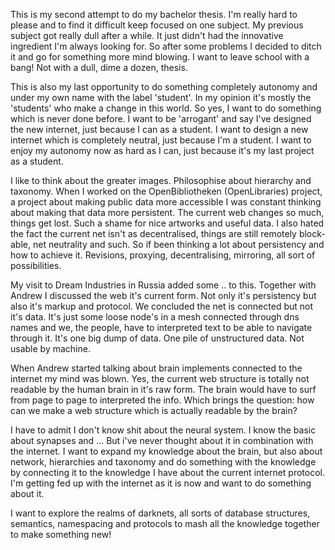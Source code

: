 This is my second attempt to do my bachelor thesis. I'm really hard to please and to find it difficult keep focused on one subject. My previous subject got really dull after a while. It just didn't had the innovative ingredient I'm always looking for. So after some problems I decided to ditch it and go for something more mind blowing. I want to leave school with a bang! Not with a dull, dime a dozen, thesis.


This is also my last opportunity to do something completely autonomy and under my own name with the label 'student'. In my opinion it's mostly the 'students' who make a change in this world. So yes, I want to do something which is never done before. I want to be 'arrogant' and say I've designed the new internet, just because I can as a student. I want to design a new internet which is completely neutral, just because I'm a student. I want to enjoy my autonomy now as hard as I can, just because it's my last project as a student.


I like to think about the greater images. Philosophise about hierarchy and taxonomy. When I worked on the OpenBibliotheken (OpenLibraries) project, a project about making public data more accessible I was constant thinking about making that data more persistent. The current web changes so much, things get lost. Such a shame for nice artworks and useful data. I also hated the fact the current net isn't as decentralised, things are still remotely block-able, net neutrality and such. So if been thinking a lot about persistency and how to achieve it. Revisions, proxying, decentralising, mirroring, all sort of possibilities. 


My visit to Dream Industries in Russia added some .. to this. Together with Andrew I discussed the web it's current form. Not only it's persistency but also it's markup and protocol. We concluded the net is connected but not it's data. It's just some loose node's in a mesh connected through dns names and we, the people, have to interpreted text to be able to navigate through it. It's one big dump of data. One pile of unstructured data. Not usable by machine.


When Andrew started talking about brain implements connected to the internet my mind was blown. Yes, the current web structure is totally not readable by the human brain in it's raw form. The brain would have to surf from page to page to interpreted the info. Which brings the question: how can we make a web structure which is actually readable by the brain?


I have to admit I don't know shit about the neural system. I know the basic about synapses and ... But i've never thought about it in combination with the internet. I want to expand my knowledge about the brain, but also about network, hierarchies and taxonomy and do something with the knowledge by connecting it to the knowledge I have about the current internet protocol. I'm getting fed up with the internet as it is now and want to do something about it.


I want to explore the realms of darknets, all sorts of database structures, semantics, namespacing and protocols to mash all the knowledge together to make something new!